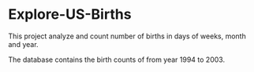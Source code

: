 # Explore-US-Births

This project analyze and count number of births in days of weeks, month and year.

The database contains the birth counts of from year 1994 to 2003.
